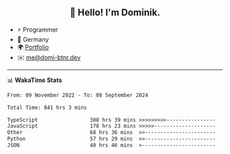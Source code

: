 <h2 align="center">👋 Hello! I'm Dominik.</h2>

- ⚡ Programmer
- 📍 Germany
- 🌍 [Portfolio](https://domi-btnr.dev)
- ✉️ [me@domi-btnr.dev](mailto://me@domi-btnr.dev)

---
📊 **WakaTime Stats**
<!--START_SECTION:waka-->

```txt
From: 09 November 2022 - To: 08 September 2024

Total Time: 841 hrs 3 mins

TypeScript                 308 hrs 39 mins >>>>>>>>>----------------   36.70 %
JavaScript                 178 hrs 23 mins >>>>>--------------------   21.21 %
Other                      68 hrs 36 mins  >>-----------------------   08.16 %
Python                     57 hrs 29 mins  >>-----------------------   06.83 %
JSON                       40 hrs 46 mins  >------------------------   04.85 %
```

<!--END_SECTION:waka-->
